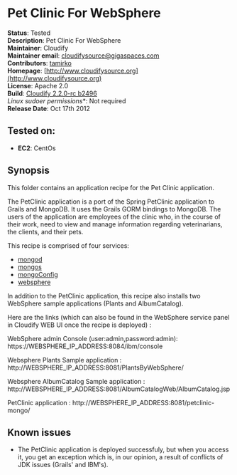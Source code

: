 # Pet Clinic For WebSphere 

**Status**: Tested  
**Description**: Pet Clinic For WebSphere  
**Maintainer**:       Cloudify  
**Maintainer email**: cloudifysource@gigaspaces.com  
**Contributors**:    [tamirko](https://github.com/tamirko)  
**Homepage**:   [http://www.cloudifysource.org](http://www.cloudifysource.org)  
**License**:      Apache 2.0   
**Build**: [Cloudify 2.2.0-rc b2496](http://repository.cloudifysource.org/org/cloudifysource/2.2.0/gigaspaces-cloudify-2.2.0-rc-b2496.zip)  
**Linux* sudoer permissions**:	Not required  
**Release Date**: Oct 17th 2012  


Tested on:
--------

* <strong>EC2</strong>: CentOs 




Synopsis
--------

This folder contains an application recipe for the Pet Clinic application.

The PetClinic application is a port of the Spring PetClinic application to Grails and MongoDB. It uses the Grails GORM bindings to MongoDB. 
The users of the application are employees of the clinic who, in the course of their work, need to view and manage information regarding veterinarians, the clients, and their pets.

This recipe is comprised of four services:
* [mongod](../../services/mongodb/mongod/README.md)  
* [mongos](../../services/mongodb/mongos/README.md)  
* [mongoConfig](../../services/mongodb/mongoConfig/README.md)  
* [websphere](../../services/websphere/README.md) 

In addition to the PetClinic application, this recipe also installs two WebSphere sample applications (Plants and AlbumCatalog).
 
Here are the links (which can also be found in the WebSphere service panel in Cloudify WEB UI once the recipe is deployed) :
 
WebSphere admin Console (user:admin,password:admin):
https://WEBSPHERE_IP_ADDRESS:8084/ibm/console
 
Websphere Plants Sample application : 
http://WEBSPHERE_IP_ADDRESS:8081/PlantsByWebSphere/
 
Websphere AlbumCatalog Sample application : 
http://WEBSPHERE_IP_ADDRESS:8081/AlbumCatalogWeb/AlbumCatalog.jsp
 
PetClinic application : 
http://WEBSPHERE_IP_ADDRESS:8081/petclinic-mongo/

Known issues
------------

* The PetClinic application is deployed successfuly, but when you access it, you get an exception which is, in our opinion, a result of conflicts of JDK issues (Grails' and IBM's).
 

